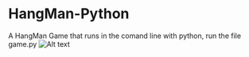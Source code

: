 # HangMan-Python
A HangMan Game that runs in the comand line with python, run the file game.py
![Alt text](relative/path/to/HangManGame.png?raw=true "Title")
